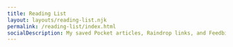 ```yaml
---
title: Reading List
layout: layouts/reading-list.njk
permalink: /reading-list/index.html
socialDescription: My saved Pocket articles, Raindrop links, and Feedbin stars
---
```

